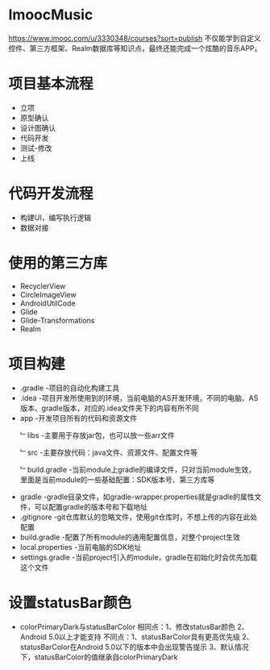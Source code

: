 # ImoocMusic
https://www.imooc.com/u/3330348/courses?sort=publish
不仅能学到自定义控件、第三方框架、Realm数据库等知识点，最终还能完成一个炫酷的音乐APP。 

# 项目基本流程
* 立项
* 原型确认
* 设计图确认
* 代码开发
* 测试-修改
* 上线

# 代码开发流程
* 构建UI，编写执行逻辑
* 数据对接

# 使用的第三方库
* RecyclerView
* CircleImageView
* AndroidUtilCode
* Glide
* Glide-Transformations
* Realm

# 项目构建
* .gradle			-项目的自动化构建工具
* .idea				-项目开发所使用到的环境，当前电脑的AS开发环境，不同的电脑、AS版本、gradle版本，对应的.idea文件夹下的内容有所不同
* app				-开发项目所有的代码和资源文件<p>
	﹂libs			-主要用于存放jar包，也可以放一些arr文件<p>
	﹂src			-主要存放代码：java文件、资源文件、配置文件等<p>
	﹂build.gradle	-当前module上gradle的编译文件，只对当前module生效，里面是当前module的一些基础配置：SDK版本号、第三方库等
* gradle			-gradle目录文件，如gradle-wrapper.properties就是gradle的属性文件，可以配置gradle的版本号和下载地址	
* .gitignore		-git仓库默认的忽略文件，使用git仓库时，不想上传的内容在此处配置
* build.gradle		-配置了所有module的通用配置信息，对整个project生效
* local.properties	-当前电脑的SDK地址
* settings.gradle	-当前project引入的module，gradle在初始化时会优先加载这个文件

# 设置statusBar颜色
* colorPrimaryDark与statusBarColor
  相同点：1、修改statusBar颜色
          2、Android 5.0以上才能支持
  不同点：1、statusBarColor具有更高优先级
          2、statusBarColor在Android 5.0以下的版本中会出现警告提示
		  3、默认情况下，statusBarColor的值继承自colorPrimaryDark
